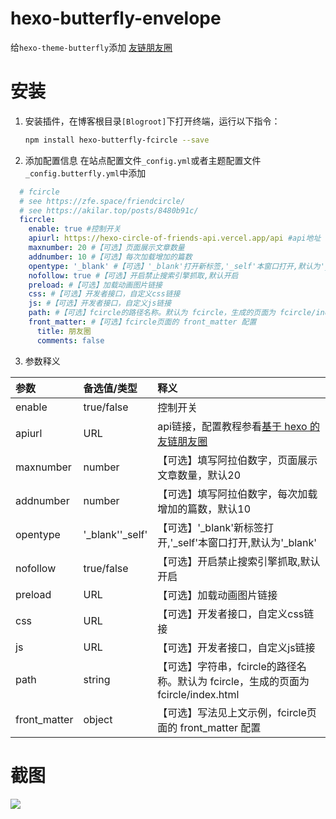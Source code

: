 # hexo-butterfly-envelope

给`hexo-theme-butterfly`添加 [友链朋友圈](https://akilar.top/posts/8480b91c/)

# 安装

1. 安装插件，在博客根目录`[Blogroot]`下打开终端，运行以下指令：
    ```bash
    npm install hexo-butterfly-fcircle --save
    ```

2. 添加配置信息
  在站点配置文件`_config.yml`或者主题配置文件`_config.butterfly.yml`中添加

  ```yaml
    # fcircle
    # see https://zfe.space/friendcircle/
    # see https://akilar.top/posts/8480b91c/
    ficrcle:
      enable: true #控制开关
      apiurl: https://hexo-circle-of-friends-api.vercel.app/api #api地址
      maxnumber: 20 #【可选】页面展示文章数量
      addnumber: 10 #【可选】每次加载增加的篇数
      opentype: '_blank' #【可选】'_blank'打开新标签,'_self'本窗口打开,默认为'_blank'
      nofollow: true #【可选】开启禁止搜索引擎抓取,默认开启
      preload: #【可选】加载动画图片链接
      css: #【可选】开发者接口，自定义css链接
      js: #【可选】开发者接口，自定义js链接
      path: #【可选】fcircle的路径名称。默认为 fcircle，生成的页面为 fcircle/index.html
      front_matter: #【可选】fcircle页面的 front_matter 配置
        title: 朋友圈
        comments: false
  ```
3. 参数释义

  |参数|备选值/类型|释义|
  |:--|:--|:--|
  |enable|true/false|控制开关|
  |apiurl|URL|api链接，配置教程参看[基于 hexo 的友链朋友圈](https://zfe.space/friendcircle/)|
  |maxnumber|number|【可选】填写阿拉伯数字，页面展示文章数量，默认20|
  |addnumber|number|【可选】填写阿拉伯数字，每次加载增加的篇数，默认10|
  |opentype|'_blank''_self' |【可选】'_blank'新标签打开,'_self'本窗口打开,默认为'_blank'|
  |nofollow| true/false |【可选】开启禁止搜索引擎抓取,默认开启|
  |preload| URL|【可选】加载动画图片链接|
  |css| URL|【可选】开发者接口，自定义css链接|
  |js| URL|【可选】开发者接口，自定义js链接|
  |path| string|【可选】字符串，fcircle的路径名称。默认为 fcircle，生成的页面为 fcircle/index.html|
  |front_matter|object|【可选】写法见上文示例，fcircle页面的 front_matter 配置|

# 截图
  ![](https://cdn.jsdelivr.net/gh/Akilarlxh/Picgo/assets/Friend-link-subscription-dfbba739.png)
